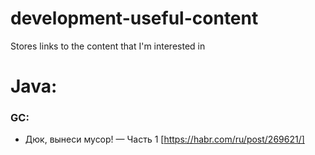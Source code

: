 # development-useful-content
Stores links to the content that I'm interested in

# Java:
### GC:
- Дюк, вынеси мусор! — Часть 1 [https://habr.com/ru/post/269621/]
